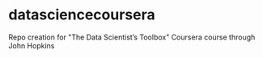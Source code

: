 datasciencecoursera
===================

Repo creation for "The Data Scientist’s Toolbox" Coursera course through John Hopkins
